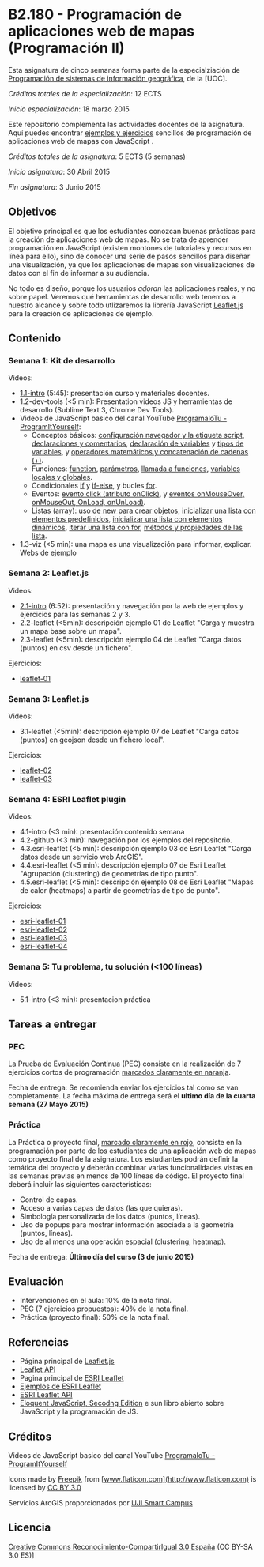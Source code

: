 # B2.180 - Programación de aplicaciones web de mapas (Programación II)

Esta asignatura de cinco semanas forma parte de la especialziación de [Programación de sistemas de información geográfica](http://estudios.uoc.edu/es/masters-posgrados-especializaciones/especializacion/informatica-multimedia-telecomunicacion/programacion-desarrollo-sistemas-informacion-geografica/), de la [UOC]. 

*Créditos totales de la especialización*: 12 ECTS

*Inicio especialización*: 18 marzo 2015

Este repositorio complementa las actividades docentes de la asignatura. Aquí puedes encontrar [ejemplos y ejercicios](http://cgranell.github.io/course-webmapping/) sencillos de programación de aplicaciones web de mapas con JavaScript .  

*Créditos totales de la asignatura*: 5 ECTS (5 semanas)

*Inicio asignatura*: 30 Abril 2015 

*Fin asignatura*: 3 Junio 2015 

## Objetivos
El objetivo principal es que los estudiantes conozcan buenas prácticas para la creación de aplicaciones web de mapas. No se trata de aprender programación  en JavaScript (existen montones de tutoriales y recursos en línea para ello), sino de conocer una serie de pasos sencillos para diseñar una visualización, ya que los aplicaciones de mapas son visualizaciones de datos con el fin de informar a su audiencia. 

No todo es diseño, porque los usuarios *adoran* las aplicaciones reales, y no sobre papel. Veremos qué herramientas de desarrollo web tenemos a nuestro alcance y sobre todo utlizaremos la librería JavaScript [Leaflet.js](http://leafletjs.com/) para la creación de aplicaciones de ejemplo.  

## Contenido

### Semana 1: Kit de desarrollo
Videos:
* [1.1-intro](https://www.dropbox.com/s/nqmognaba6omzj0/uoc-1.1-intro.mp4?dl=0) (5:45): presentación curso y materiales docentes.
* 1.2-dev-tools (<5 min): Presentation videos JS y herramientas de desarrollo (Sublime Text 3, Chrome Dev Tools). 
* Videos de JavaScript basico del canal YouTube [ProgramaloTu - ProgramItYourself](https://www.youtube.com/playlist?list=PLA505F7842858BD06):
    * Conceptos básicos: [configuración navegador y la etiqueta script](https://www.youtube.com/watch?v=i5gZvW99WHU), [declaraciones y comentarios](https://www.youtube.com/watch?v=xkIezoi2JEM), [declaración de variables](https://www.youtube.com/watch?v=Exjy8Mnlao4) y [tipos de variables](https://www.youtube.com/watch?v=Gyjd7CI52Og&list=PLA505F7842858BD06&index=4), y  [operadores matemáticos y concatenación de cadenas (+)](https://www.youtube.com/watch?v=dP1KVNJxauA&list=PLA505F7842858BD06&index=5).
    * Funciones: [function](https://www.youtube.com/watch?v=4catKCNXFe0&index=6&list=PLA505F7842858BD06), [parámetros](https://www.youtube.com/watch?v=z3T0KOckcPM&list=PLA505F7842858BD06&index=7), [llamada a funciones](https://www.youtube.com/watch?v=fMTkPyAPil8&list=PLA505F7842858BD06&index=8), [variables locales y globales](https://www.youtube.com/watch?v=xQNPddQi_q0&list=PLA505F7842858BD06&index=9).
    * Condicionales [if](https://www.youtube.com/watch?v=H7duRLcaBT4&list=PLA505F7842858BD06&index=10) y [if-else](https://www.youtube.com/watch?v=o1drbk7KWak&list=PLA505F7842858BD06&index=11), y bucles [for](https://www.youtube.com/watch?v=gNNAuh9SUbw&index=16&list=PLA505F7842858BD06).
    * Eventos: [evento click (atributo onClick)](https://www.youtube.com/watch?v=Cj9Mhab0R0g&index=19&list=PLA505F7842858BD06), y [eventos onMouseOver, onMouseOut, OnLoad, onUnLoad)](https://www.youtube.com/watch?v=MWxwZirp77g&index=20&list=PLA505F7842858BD06).
    * Listas (array): [uso de new para crear objetos](https://www.youtube.com/watch?v=IxLYodfrGEg&index=22&list=PLA505F7842858BD06), [inicializar una lista con elementos predefinidos](https://www.youtube.com/watch?v=OqyeScn8nBk&index=27&list=PLA505F7842858BD06), [inicializar una lista con elementos dinámicos](https://www.youtube.com/watch?v=eVs9XRQ6e18&index=28&list=PLA505F7842858BD06), [iterar una lista con for](https://www.youtube.com/watch?v=raIMZdjx-aY&index=29&list=PLA505F7842858BD06), [métodos y propiedades de las lista](https://www.youtube.com/watch?v=ukVj5wJz724&index=30&list=PLA505F7842858BD06). 
* 1.3-viz (<5 min): una mapa es una visualización para informar, explicar. Webs de ejemplo 

### Semana 2: Leaflet.js 
Videos:
* [2.1-intro](https://www.dropbox.com/s/pgp0c4uuas15upr/uoc-2.1-intro.mp4?dl=0) (6:52): presentación y navegación por la web de ejemplos y ejercicios para las semanas 2 y 3. 
* 2.2-leaflet (<5min): descripción ejemplo 01 de Leaflet "Carga y muestra un mapa base sobre un mapa".
* 2.3-leaflet (<5min): descripción ejemplo 04 de Leaflet "Carga datos (puntos) en csv desde un fichero".

Ejercicios: 
* [leaflet-01](http://cgranell.github.io/course-webmapping/exercises-leaflet/01-template.html)

### Semana 3: Leaflet.js 
Videos:
* 3.1-leaflet (<5min): descripción ejemplo 07 de Leaflet "Carga datos (puntos) en geojson desde un fichero local".

Ejercicios:
* [leaflet-02](http://cgranell.github.io/course-webmapping/exercises-leaflet/02-template.html)
* [leaflet-03](http://cgranell.github.io/course-webmapping/exercises-leaflet/03-template.html)  


### Semana 4: ESRI Leaflet plugin
Videos:
* 4.1-intro (<3 min): presentación contenido semana 
* 4.2-github (<3 min): navegación por los ejemplos del repositorio. 
* 4.3.esri-leaflet (<5 min): descripción ejemplo 03 de Esri Leaflet "Carga datos desde un servicio web ArcGIS".
* 4.4.esri-leaflet (<5 min): descripción ejemplo 07 de Esri Leaflet "Agrupación (clustering) de geometrías de tipo punto".
* 4.5.esri-leaflet (<5 min): descripción ejemplo 08 de Esri Leaflet "Mapas de calor (heatmaps) a partir de geometrias de tipo de punto".

Ejercicios:
* [esri-leaflet-01](http://cgranell.github.io/course-webmapping/exercises-esri-leaflet/01-template.html)
* [esri-leaflet-02](http://cgranell.github.io/course-webmapping/exercises-esri-leaflet/02-template.html)
* [esri-leaflet-03](http://cgranell.github.io/course-webmapping/exercises-esri-leaflet/03-template.html)
* [esri-leaflet-04](http://cgranell.github.io/course-webmapping/exercises-esri-leaflet/04-template.html)

### Semana 5: Tu problema, tu solución (<100 líneas) 
Videos:
* 5.1-intro (<3 min): presentacion práctica 

## Tareas a entregar
### PEC
La Prueba de Evaluación Continua (PEC) consiste en la realización de 7  ejercicios cortos de programación [marcados claramente en naranja](http://cgranell.github.io/course-webmapping/).

Fecha de entrega: Se recomienda enviar los ejercicios tal como se van completamente. La fecha máxima de entrega será el **ultimo día de la cuarta semana (27 Mayo 2015)**

### Práctica 
La Práctica o proyecto final, [marcado claramente en rojo](http://cgranell.github.io/course-webmapping/), consiste en la programación por parte de los estudiantes de una aplicación web de mapas como proyecto final de la asignatura. Los estudiantes podrán definir la temática del proyecto y deberán combinar varias funcionalidades vistas en las semanas previas en menos de 100 líneas de código. El proyecto final deberá incluir las siguientes características:
* Control de capas.
* Acceso a varias capas de datos (las que quieras).
* Simbología personalizada de los datos (puntos, líneas).
* Uso de popups para mostrar información asociada a la geometría (puntos, líneas).
* Uso de al menos una operación espacial (clustering, heatmap).

Fecha de entrega: **Último día del curso (3 de junio 2015)**

## Evaluación
* Intervenciones en el aula: 10% de la nota final.
* PEC (7 ejercicios propuestos): 40% de la nota final.
* Práctica (proyecto final): 50% de la nota final.

## Referencias
* Página principal de [Leaflet.js](http://leafletjs.com/)
* [Leaflet API](http://leafletjs.com/reference.html)
* Pagina principal de [ESRI Leaflet](https://github.com/Esri/esri-leaflet)
* [Ejemplos de ESRI Leaflet](http://patrickarlt.github.io/esri-leaflet/examples/)
* [ESRI Leaflet API](http://patrickarlt.github.io/esri-leaflet/api-reference/)
* [Eloquent JavaScript, Secodng Edition](http://eloquentjavascript.net/) e sun libro abierto sobre JavaScript y la programación de JS.

## Créditos
Videos de JavaScript basico del canal YouTube [ProgramaloTu - ProgramItYourself](https://www.youtube.com/playlist?list=PLA505F7842858BD06)

Icons made by [Freepik](http://www.flaticon.com/authors/freepik) from [www.flaticon.com](http://www.flaticon.com) is licensed by [CC BY 3.0](http://creativecommons.org/licenses/by/3.0/")

Servicios ArcGIS proporcionados por [UJI Smart Campus](http://smart.uji.es/) 

## Licencia
[Creative Commons Reconocimiento-CompartirIgual 3.0 España](http://creativecommons.org/licenses/by-sa/3.0/es/) (CC BY-SA 3.0 ES)]



